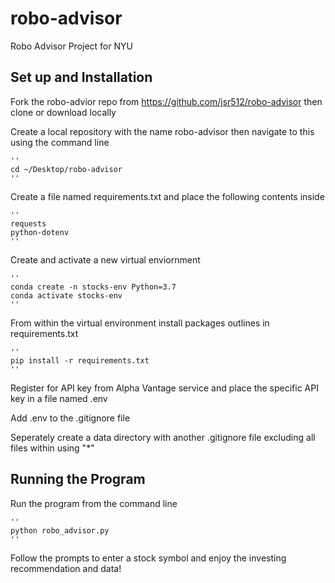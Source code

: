 # robo-advisor
Robo Advisor Project for NYU

## Set up and Installation
Fork the robo-advior repo from https://github.com/jsr512/robo-advisor then clone or download locally 

Create a local repository with the name robo-advisor then navigate to this using the command line
    
    ''
    cd ~/Desktop/robo-advisor
    ''

Create a file named requirements.txt and place the following contents inside

    ''
    requests
    python-dotenv
    ''

Create and activate a new virtual enviornment

    ''
    conda create -n stocks-env Python=3.7
    conda activate stocks-env
    ''

From within the virtual environment install packages outlines in requirements.txt
    
    ''
    pip install -r requirements.txt
    ''

Register for API key from Alpha Vantage service and place the specific API key in a file named .env


Add .env to the .gitignore file


Seperately create a data directory with another .gitignore file excluding all files within using "*"

## Running the Program
Run the program from the command line

    ''
    python robo_advisor.py
    ''

Follow the prompts to enter a stock symbol and enjoy the investing recommendation and data!
